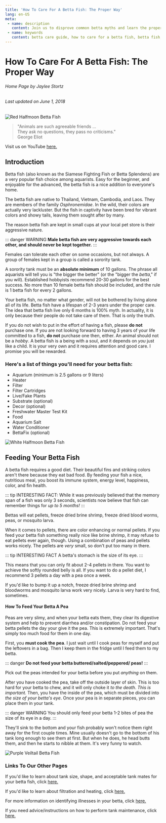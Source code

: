 ```yaml
---
title: 'How To Care For A Betta Fish: The Proper Way' 
lang: en-US
meta:
 - name: description
   content: Join us to disprove common betta myths and learn the proper care for your betta today!
 - name: keywords
   content: betta care guide, how to care for a betta fish, betta fish, betta food, betta care, getting a betta fish, betta fish facts
---
```


# How To Care For A Betta Fish: The Proper Way

###### Home Page by Jaylee Stortz

###### Last updated on June 1, 2018

![Red Halfmoon Betta Fish](https://fthmb.tqn.com/NeJKPnyUYDT5Fb15tnVfXe8zmTI=/960x0/filters:no_upscale():max_bytes(150000):strip_icc()/close-up-of-siamese-fighting-fish-swimming-against-black-background-887393422-5a9f247eff1b780036a5c0e6.jpg)

>"Animals are such agreeable friends ... <br> They ask no questions, they pass no criticisms." <br>
> George Eliot

Visit us on YouTube [here.](https://www.youtube.com/channel/UC_jIL-9sU-rd69-PRddIdMQ?view_as=subscriber)

## Introduction

Betta fish (also known as the Siamese Fighting Fish or Betta Splendens) are a very popular fish choice among aquarists. Easy for the beginner, and enjoyable for the advanced, the betta fish is a nice addition to everyone's home. 

The betta fish are native to Thailand, Vietnam, Cambodia, and Laos. They are members of the family *Osphronemidae*. In the wild, their colors are actually very lackluster. But the fish in captivity have been bred for vibrant colors and showy tails, leaving them sought after by many. 


The reason betta fish are kept in small cups at your local pet store is their aggressive nature.

::: danger WARNING
 **Male betta fish are very aggressive towards each other, and should **never** be kept together.**
::: 
 
 Females can tolerate each other on some occasions, but not always. A group of females kept in a group is called a sorority tank. 

A sorority tank must be an **absolute minimum** of 10 gallons. The phrase all aquarists will tell you is "the bigger the better" (or the "bigger the *betta*," if you will). Established hobbyists recommend 20-30 gallons for the best success. No more than 10 female betta fish should be included, and the rule is 1 betta fish for every 2 gallons. 

Your betta fish, no matter what gender, will not be bothered by living alone all of its life. Betta fish have a lifespan of 2-3 years under the proper care. The idea that betta fish live only 6 months is 100% myth. In actuality, it is only because their people do not take care of them. That is only the truth. 

If you do not wish to put in the effort of having a fish, please **do not** purchase one. If you are not looking forward to having 3 years of your life committed to a fish, **do not** purchase one then, either. An animal should not be a *hobby*. A betta fish is a being with a soul, and it depends on *you* just like a child. It is your very own and it requires attention and good care. I promise you will be rewarded. 


### Here's a list of things you'll need for your betta fish:

* Aquarium (minimum is 2.5 gallons or 9 liters)
* Heater
* Filter
* Filter Cartridges
* Live/Fake Plants
* Substrate (optional)
* Decor (optional)
* Freshwater Master Test Kit
* Food
* Aquarium Salt
* Water Conditioner
* BettaFix (optional)

![White Halfmoon Betta Fish](http://allpicts.in/wp-content/uploads/2017/02/Albino-Betta-Fish-Picture-14-500x281.jpg)

## Feeding Your Betta Fish

A betta fish requires a good diet. Their beautiful fins and striking colors aren't there because they eat bad food. By feeding your fish a nice, nutritious meal, you boost its immune system, energy level, happiness, color, and fin health. 

::: tip INTERESTING FACT:
While it was previously believed that the memory span of a fish was only 3 seconds, scientists now believe that fish can remember things for *up to 5 months!*
:::

Bettas will eat pellets, freeze dried brine shrimp, freeze dried blood worms, peas, or mosquito larva. 

When it comes to pellets, there are color enhancing or normal pellets. If you feed your betta fish something really nice like brine shrimp, it may refuse to eat pellets ever again, though. Using a combination of peas and pellets works nicely. The pellets are *very* small, so don't put too many in there.

::: tip INTERESTING FACT
A betta's stomach is the size of its eye. 
:::

This means that you can only fit about 2-4 pellets in there. You want to achieve the softly rounded belly is all. If you want to do a pellet diet, I recommend 3 pellets a day with a pea once a week. 

If you'd like to bump it up a notch, freeze dried brine shrimp and bloodworms and mosquito larva work very nicely. Larva is very hard to find, sometimes. 

#### How To Feed Your Betta A Pea
Peas are very slimy, and when your betta eats them, they clear its digestive system and help to prevent diarrhea and/or constipation. Do not feed your betta pellets the day your give it the pea. This is extremely important. That's simply too much food for them in one day. 

First, you **must cook the pea**. I just wait until I cook peas for myself and put the leftovers in a bag. Then I keep them in the fridge until I feed them to my betta. 

::: danger
**Do not feed your betta buttered/salted/peppered/ peas!** 
::: 

Pick out the peas intended for your betta before you put *anything* on them. 

After you have cooked the pea, take off the outside layer of skin. This is too hard for your betta to chew, and it will only choke it *to the death*. *This is important.* Then, you have the inside of the pea, which must be divided into *the size of your betta's eye*. Once your pea is in separate pieces, you can place them in your tank. 

::: danger WARNING
You should only feed your betta 1-2 bites of pea the size of its eye in a day.
:::

They'll sink to the bottom and your fish probably won't notice them right away for the first couple times. Mine usually doesn't go to the bottom of his tank long enough to see them at first. But when he does, he head butts them, and then he starts to nibble at them. It's very funny to watch. 

![Purple Veiltail Betta Fish](http://www.wallpapers-web.com/data/out/31/3972863-betta-fish-wallpapers.png)

### Links To Our Other Pages

If you'd like to learn about tank size, shape, and acceptable tank mates for your betta fish, click [here.](/Tank.md) 

If you'd like to learn about filtration and heating, click [here.](/Filter.md)

For more information on identifying illnesses in your betta, click [here.](Illnesses.md) 

If you need advice/instructions on how to perform tank maintenance, click [here.](/TankClean.md) 
